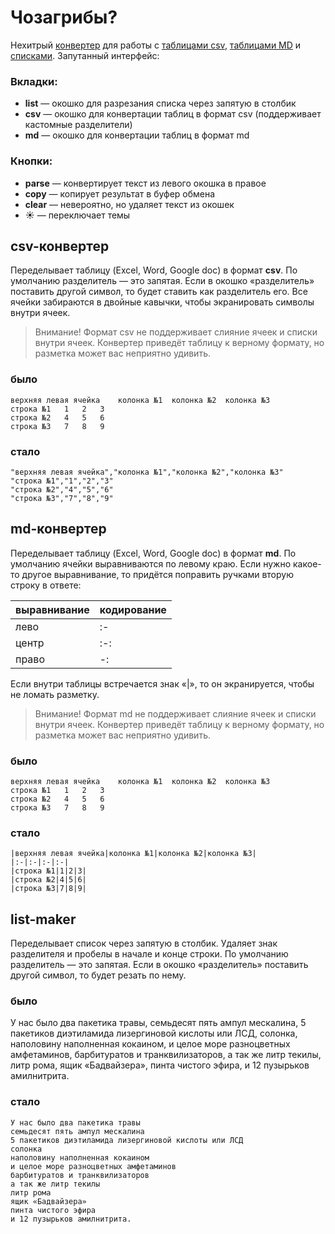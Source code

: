 
# Чозагрибы?

Нехитрый [конвертер](https://pomarki.github.io/list-maker/) для работы с [таблицами csv](#csv-конвертер), [таблицами MD](#md-конвертер) и [списками](#list-maker). Запутанный интерфейс:

### Вкладки:

* **list** — окошко для разрезания списка через запятую в столбик
* **csv** — окошко для конвертации таблиц в формат csv (поддерживает кастомные разделители)
* **md** — окошко для конвертации таблиц в формат md


### Кнопки:

* **parse** — конвертирует текст из левого окошка в правое
* **copy** — копирует результат в буфер обмена
* **clear**  — невероятно, но удаляет текст из окошек
* ☀️ — переключает темы


## csv-конвертер

Переделывает таблицу (Excel, Word, Google doc) в формат **csv**. По умолчанию разделитель — это запятая. Если в окошко «разделитель» поставить другой символ, то будет ставить как разделитель его. Все ячейки забираются в двойные кавычки, чтобы экранировать символы внутри ячеек.
> Внимание! Формат csv не поддерживает слияние ячеек и списки внутри ячеек. Конвертер приведёт таблицу к верному формату, но разметка может вас неприятно удивить.

### было
```
верхняя левая ячейка	колонка №1	колонка №2	колонка №3
строка №1	1	2	3
строка №2	4	5	6
строка №3	7	8	9
```


### стало

```
"верхняя левая ячейка","колонка №1","колонка №2","колонка №3"
"строка №1","1","2","3"
"строка №2","4","5","6"
"строка №3","7","8","9"

```



## md-конвертер

Переделывает таблицу (Excel, Word, Google doc) в формат **md**. По умолчанию ячейки выравниваются по левому краю. Если нужно какое-то другое выравнивание, то придётся поправить ручками вторую строку в ответе:

|выравнивание|кодирование|
|:-|:-|
|лево|:-|
|центр|:-:|
|право|-:|

Если внутри таблицы встречается знак «|», то он экранируется, чтобы не ломать разметку.

> Внимание! Формат md не поддерживает слияние ячеек и списки внутри ячеек. Конвертер приведёт таблицу к верному формату, но разметка может вас неприятно удивить.

### было
```
верхняя левая ячейка	колонка №1	колонка №2	колонка №3
строка №1	1	2	3
строка №2	4	5	6
строка №3	7	8	9
```


### стало

```
|верхняя левая ячейка|колонка №1|колонка №2|колонка №3|
|:-|:-|:-|:-|
|строка №1|1|2|3|
|строка №2|4|5|6|
|строка №3|7|8|9|

```

## list-maker

Переделывает список через запятую в столбик. Удаляет знак разделителя и пробелы в начале и конце строки. По умолчанию разделитель — это запятая. Если в окошко «разделитель» поставить другой символ, то будет резать по нему.

### было
У нас было два пакетика травы, семьдесят пять ампул мескалина, 5 пакетиков диэтиламида лизергиновой кислоты или ЛСД, солонка, наполовину наполненная кокаином, и целое море разноцветных амфетаминов, барбитуратов и транквилизаторов, а так же литр текилы, литр рома, ящик «Бадвайзера», пинта чистого эфира, и 12 пузырьков амилнитрита.

### стало
```
У нас было два пакетика травы
семьдесят пять ампул мескалина
5 пакетиков диэтиламида лизергиновой кислоты или ЛСД
солонка
наполовину наполненная кокаином
и целое море разноцветных амфетаминов
барбитуратов и транквилизаторов
а так же литр текилы
литр рома
ящик «Бадвайзера»
пинта чистого эфира
и 12 пузырьков амилнитрита.
```
